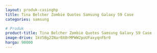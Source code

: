 ```yaml
---
layout: produk-casinghp
title: Tina Belcher Zombie Quotes Samsung Galaxy S9 Case
categories: samsung

# Produk
product-title: Tina Belcher Zombie Quotes Samsung Galaxy S9 Case
image-drive: 1kV5Bg2INar0X0rMPWW2poUFaxyqnFbr0
harga: 90000
---
```

